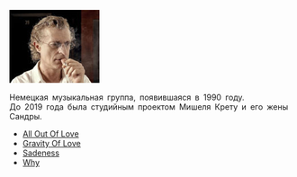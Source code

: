 ![](enigma.jpg)

Немецкая музыкальная группа, появившаяся в 1990 году.  
До 2019 года была студийным проектом Мишеля Крету и его жены Сандры.

* [All Out Of Love](All%20Out%20Of%20Love)
* [Gravity Of Love](Gravity%20Of%20Love)
* [Sadeness](Sadeness)
* [Why](Why)
